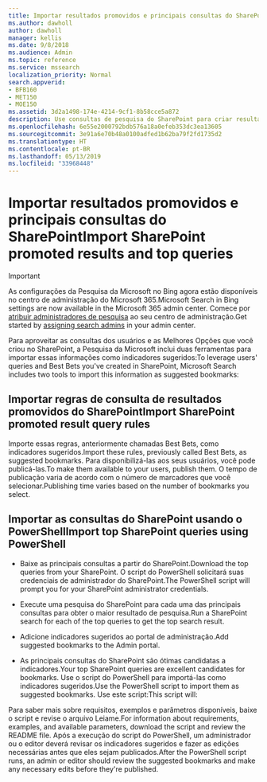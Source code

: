 ```yaml
---
title: Importar resultados promovidos e principais consultas do SharePoint
ms.author: dawholl
author: dawholl
manager: kellis
ms.date: 9/8/2018
ms.audience: Admin
ms.topic: reference
ms.service: mssearch
localization_priority: Normal
search.appverid:
- BFB160
- MET150
- MOE150
ms.assetid: 3d2a1498-174e-4214-9cf1-8b58cce5a872
description: Use consultas de pesquisa do SharePoint para criar resultados de trabalho para a Pesquisa da Microsoft
ms.openlocfilehash: 6e55e2000792bdb576a18a0efeb353dc3ea13605
ms.sourcegitcommit: 3e91a6e70b48a0100adfed1b62ba79f2fd1735d2
ms.translationtype: HT
ms.contentlocale: pt-BR
ms.lasthandoff: 05/13/2019
ms.locfileid: "33968448"
---
```

# <a name="import-sharepoint-promoted-results-and-top-queries"></a><span data-ttu-id="4e979-103">Importar resultados promovidos e principais consultas do SharePoint</span><span class="sxs-lookup"><span data-stu-id="4e979-103">Import SharePoint promoted results and top queries</span></span>

> [!IMPORTANT]
> <span data-ttu-id="4e979-104">As configurações da Pesquisa da Microsoft no Bing agora estão disponíveis no centro de administração do Microsoft 365.</span><span class="sxs-lookup"><span data-stu-id="4e979-104">Microsoft Search in Bing settings are now available in the Microsoft 365 admin center.</span></span> <span data-ttu-id="4e979-105">Comece por [atribuir administradores de pesquisa](https://docs.microsoft.com/pt-BR/microsoftsearch/setup-microsoft-search#step-2-assign-search-admin-and-search-editor) ao seu centro de administração.</span><span class="sxs-lookup"><span data-stu-id="4e979-105">Get started by [assigning search admins](https://docs.microsoft.com/en-us/microsoftsearch/setup-microsoft-search#step-2-assign-search-admin-and-search-editor) in your admin center.</span></span>
    
<span data-ttu-id="4e979-106">Para aproveitar as consultas dos usuários e as Melhores Opções que você criou no SharePoint, a Pesquisa da Microsoft inclui duas ferramentas para importar essas informações como indicadores sugeridos:</span><span class="sxs-lookup"><span data-stu-id="4e979-106">To leverage users' queries and Best Bets you've created in SharePoint, Microsoft Search includes two tools to import this information as suggested bookmarks:</span></span> 
  
## <a name="import-sharepoint-promoted-result-query-rules"></a><span data-ttu-id="4e979-107">Importar regras de consulta de resultados promovidos do SharePoint</span><span class="sxs-lookup"><span data-stu-id="4e979-107">Import SharePoint promoted result query rules</span></span>

<span data-ttu-id="4e979-108">Importe essas regras, anteriormente chamadas Best Bets, como indicadores sugeridos.</span><span class="sxs-lookup"><span data-stu-id="4e979-108">Import these rules, previously called Best Bets, as suggested bookmarks.</span></span> <span data-ttu-id="4e979-109">Para disponibilizá-las aos seus usuários, você pode publicá-las.</span><span class="sxs-lookup"><span data-stu-id="4e979-109">To make them available to your users, publish them.</span></span> <span data-ttu-id="4e979-110">O tempo de publicação varia de acordo com o número de marcadores que você selecionar.</span><span class="sxs-lookup"><span data-stu-id="4e979-110">Publishing time varies based on the number of bookmarks you select.</span></span>
  
## <a name="import-top-sharepoint-queries-using-powershell"></a><span data-ttu-id="4e979-111">Importar as consultas do SharePoint usando o PowerShell</span><span class="sxs-lookup"><span data-stu-id="4e979-111">Import top SharePoint queries using PowerShell</span></span>

- <span data-ttu-id="4e979-112">Baixe as principais consultas a partir do SharePoint.</span><span class="sxs-lookup"><span data-stu-id="4e979-112">Download the top queries from your SharePoint.</span></span> <span data-ttu-id="4e979-113">O script do PowerShell solicitará suas credenciais de administrador do SharePoint.</span><span class="sxs-lookup"><span data-stu-id="4e979-113">The PowerShell script will prompt you for your SharePoint administrator credentials.</span></span>
    
- <span data-ttu-id="4e979-114">Execute uma pesquisa do SharePoint para cada uma das principais consultas para obter o maior resultado de pesquisa.</span><span class="sxs-lookup"><span data-stu-id="4e979-114">Run a SharePoint search for each of the top queries to get the top search result.</span></span>
    
- <span data-ttu-id="4e979-115">Adicione indicadores sugeridos ao portal de administração.</span><span class="sxs-lookup"><span data-stu-id="4e979-115">Add suggested bookmarks to the Admin portal.</span></span>
    
- <span data-ttu-id="4e979-116">As principais consultas do SharePoint são ótimas candidatas a indicadores.</span><span class="sxs-lookup"><span data-stu-id="4e979-116">Your top SharePoint queries are excellent candidates for bookmarks.</span></span> <span data-ttu-id="4e979-117">Use o script do PowerShell para importá-las como indicadores sugeridos.</span><span class="sxs-lookup"><span data-stu-id="4e979-117">Use the PowerShell script to import them as suggested bookmarks.</span></span> <span data-ttu-id="4e979-118">Use este script:</span><span class="sxs-lookup"><span data-stu-id="4e979-118">This script will:</span></span>
    
<span data-ttu-id="4e979-119">Para saber mais sobre requisitos, exemplos e parâmetros disponíveis, baixe o script e revise o arquivo Leiame.</span><span class="sxs-lookup"><span data-stu-id="4e979-119">For information about requirements, examples, and available parameters, download the script and review the README file.</span></span> <span data-ttu-id="4e979-120">Após a execução do script do PowerShell, um administrador ou o editor deverá revisar os indicadores sugeridos e fazer as edições necessárias antes que eles sejam publicados.</span><span class="sxs-lookup"><span data-stu-id="4e979-120">After the PowerShell script runs, an admin or editor should review the suggested bookmarks and make any necessary edits before they're published.</span></span>

  

